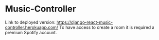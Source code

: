 # Music-Controller

Link to deployed version: https://django-react-music-controller.herokuapp.com/
To have access to create a room it is required a premium Spotify account.
